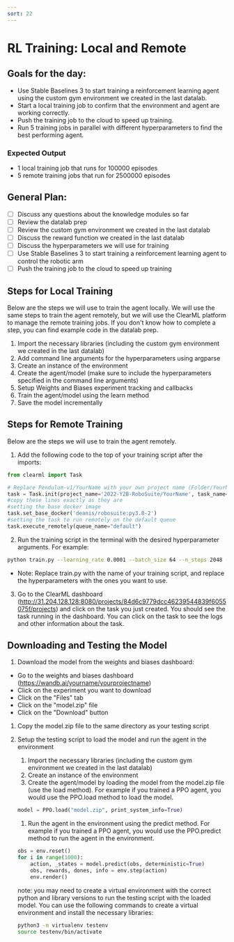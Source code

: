 ```yaml
---
sort: 22
---
```

# RL Training: Local and Remote

## Goals for the day:

- Use Stable Baselines 3 to start training a reinforcement learning agent using the custom gym environment we created in the last datalab.
- Start a local training job to confirm that the environment and agent are working correctly.
- Push the training job to the cloud to speed up training.
- Run 5 training jobs in parallel with different hyperparameters to find the best performing agent.

### Expected Output

- 1 local training job that runs for 100000 episodes
- 5 remote training jobs that run for 2500000 episodes 

## General Plan:
- [ ] Discuss any questions about the knowledge modules so far
- [ ] Review the datalab prep
- [ ] Review the custom gym environment we created in the last datalab
- [ ] Discuss the reward function we created in the last datalab
- [ ] Discuss the hyperparameters we will use for training
- [ ] Use Stable Baselines 3 to start training a reinforcement learning agent to control the robotic arm
- [ ] Push the training job to the cloud to speed up training

## Steps for Local Training

Below are the steps we will use to train the agent locally. We will use the same steps to train the agent remotely, but we will use the ClearML platform to manage the remote training jobs. If you don't know how to complete a step, you can find example code in the datalab prep.

1. Import the necessary libraries (including the custom gym environment we created in the last datalab)
1. Add command line arguments for the hyperparameters using argparse
1. Create an instance of the environment
1. Create the agent/model (make sure to include the hyperparameters specified in the command line arguments)
1. Setup Weights and Biases experiment tracking and callbacks
1. Train the agent/model using the learn method
1. Save the model incrementally

## Steps for Remote Training

Below are the steps we will use to train the agent remotely. 

1. Add the following code to the top of your training script after the imports:

```python
from clearml import Task

# Replace Pendulum-v1/YourName with your own project name (Folder/YourName, e.g. 2022-Y2B-RoboSuite/Michael)
task = Task.init(project_name='2022-Y2B-RoboSuite/YourName', task_name='Experiment1')
#copy these lines exactly as they are
#setting the base docker image
task.set_base_docker('deanis/robosuite:py3.8-2')
#setting the task to run remotely on the default queue
task.execute_remotely(queue_name="default")
```
2. Run the training script in the terminal with the desired hyperparameter arguments. For example:

```bash
python train.py --learning_rate 0.0001 --batch_size 64 --n_steps 2048 --n_epochs 10
```
- Note: Replace train.py with the name of your training script, and replace the hyperparameters with the ones you want to use.

3. Go to the ClearML dashboard (http://31.204.128.128:8080/projects/84d6c9779dcc46239544839f6055075f/projects) and click on the task you just created. You should see the task running in the dashboard. You can click on the task to see the logs and other information about the task.

## Downloading and Testing the Model

1. Download the model from the weights and biases dashboard:

- Go to the weights and biases dashboard (https://wandb.ai/yourname/yourprojectname)
- Click on the experiment you want to download
- Click on the "Files" tab
- Click on the "model.zip" file
- Click on the "Download" button

1. Copy the model.zip file to the same directory as your testing script

1. Setup the testing script to load the model and run the agent in the environment
    1. Import the necessary libraries (including the custom gym environment we created in the last datalab)
    1. Create an instance of the environment
    1. Create the agent/model by loading the model from the model.zip file (use the load method). For example if you trained a PPO agent, you would use the PPO.load method to load the model.

    ```python
    model = PPO.load("model.zip", print_system_info=True)
    ```
    1. Run the agent in the environment using the predict method. For example if you trained a PPO agent, you would use the PPO.predict method to run the agent in the environment.

    ```python
    obs = env.reset()
    for i in range(1000):
        action, _states = model.predict(obs, deterministic=True)
        obs, rewards, dones, info = env.step(action)
        env.render()
    ```

    note: you may need to create a virtual environment with the correct python and library versions to run the testing script with the loaded model. You can use the following commands to create a virtual environment and install the necessary libraries:

    ```bash
    python3 -m virtualenv testenv
    source testenv/bin/activate
    ```

